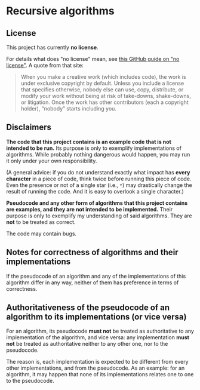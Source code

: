# Recursive algorithms

## License

This project has currently **no license**.

For details what does "no license" mean, see [this GitHub guide on "no license"](https://choosealicense.com/no-permission/). A quote from that site:

> When you make a creative work (which includes code), the work is under exclusive copyright by default. Unless you include a license that specifies otherwise, nobody else can use, copy, distribute, or modify your work without being at risk of take-downs, shake-downs, or litigation. Once the work has other contributors (each a copyright holder), “nobody” starts including you.

## Disclaimers

**The code that this project contains is an example code that is not intended to be run.** Its purpose is only to exemplify implementations of algorithms. While probably nothing dangerous would happen, you may run it only under your own responsibility.

(A general advice: if you do not understand exactly what impact has **every character** in a piece of code, think twice before running this piece of code. Even the presence or not of a single star (i.e., `*`) may drastically change the result of running the code. And it is easy to overlook a single character.)

**Pseudocode and any other form of algorithms that this project contains are examples, and they are not intended to be implemented.** Their purpose is only to exemplify my understanding of said algorithms. They are **not** to be treated as correct.

The code may contain bugs.

## Notes for correctness of algorithms and their implementations

If the pseudocode of an algorithm and any of the implementations of this algorithm differ in any way, neither of them has preference in terms of correctness.

## Authoritativeness of the pseudocode of an algorithm to its implementations (or vice versa)

For an algorithm, its pseudocode **must not** be treated as authoritative to any implementation of the  algorithm, and vice versa: any implementation **must not** be treated as authoritative neither to any other one, nor to the pseudocode.

The reason is, each implementation is expected to be different from every other implementations, and from the pseudocode. As an example: for an algorithm, it may happen that none of its implementations relates one to one to the pseudocode.